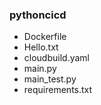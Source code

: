 ### pythoncicd
 - Dockerfile
 - Hello.txt
 - cloudbuild.yaml
 - main.py
 - main_test.py
 - requirements.txt
